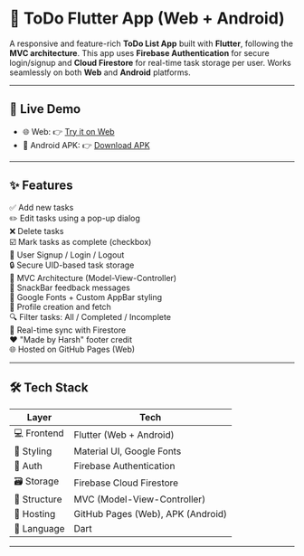 # 📝 ToDo Flutter App (Web + Android)

A responsive and feature-rich **ToDo List App** built with **Flutter**, following the **MVC architecture**. This app uses **Firebase Authentication** for secure login/signup and **Cloud Firestore** for real-time task storage per user. Works seamlessly on both **Web** and **Android** platforms.

---

## 🚀 Live Demo

- 🌐 Web: 👉 [Try it on Web](https://todo-webapp1.web.app/)
- 📱 Android APK: 👉 [Download APK](https://drive.google.com/file/d/1n6I-moIVDk7vVWJDygppXGIZAFVGixKa/view?usp=sharing)

---

## ✨ Features

✅ Add new tasks  
✏️ Edit tasks using a pop-up dialog  
❌ Delete tasks  
☑️ Mark tasks as complete (checkbox)  
🔐 User Signup / Login / Logout  
🔒 Secure UID-based task storage  
🧠 MVC Architecture (Model-View-Controller)  
💬 SnackBar feedback messages  
🎨 Google Fonts + Custom AppBar styling  
📁 Profile creation and fetch  
🔍 Filter tasks: All / Completed / Incomplete  
📡 Real-time sync with Firestore  
❤️ "Made by Harsh" footer credit  
🌐 Hosted on GitHub Pages (Web)

---

## 🛠️ Tech Stack

| Layer        | Tech                              |
|--------------|-----------------------------------|
| 💻 Frontend   | Flutter (Web + Android)           |
| 🎨 Styling    | Material UI, Google Fonts         |
| 🔐 Auth       | Firebase Authentication           |
| 🗃️ Storage    | Firebase Cloud Firestore          |
| 🧭 Structure  | MVC (Model-View-Controller)        |
| 🚀 Hosting    | GitHub Pages (Web), APK (Android) |
| 🧪 Language   | Dart                               |

---



